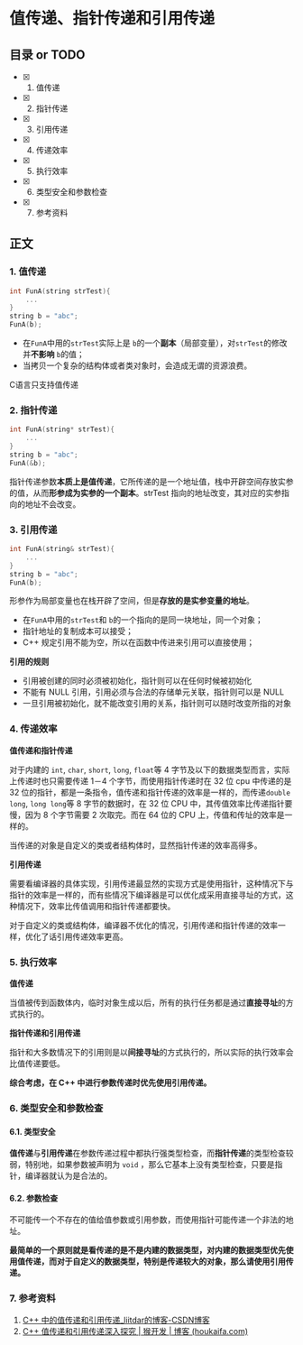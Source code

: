 # 值传递、指针传递和引用传递

## 目录 or TODO

- [x] 1. 值传递
- [x] 2. 指针传递
- [x] 3. 引用传递
- [x] 4. 传递效率
- [x] 5. 执行效率
- [x] 6. 类型安全和参数检查
- [x] 7. 参考资料

## 正文

### 1. 值传递

```c++
int FunA(string strTest){
    ...
}
string b = "abc";
FunA(b);
```

- 在`FunA`中用的`strTest`实际上是 `b`的一个**副本**（局部变量），对`strTest`的修改并**不影响** `b`的值；
- 当拷贝一个复杂的结构体或者类对象时，会造成无谓的资源浪费。

C语言只支持值传递

### 2. 指针传递

```c++
int FunA(string* strTest){
    ...
}
string b = "abc";
FunA(&b);
```

指针传递参数**本质上是值传递**，它所传递的是一个地址值，栈中开辟空间存放实参的值，从而**形参成为实参的一个副本**。strTest 指向的地址改变，其对应的实参指向的地址不会改变。

### 3. 引用传递

```c++
int FunA(string& strTest){
    ...
}
string b = "abc";
FunA(b);
```

形参作为局部变量也在栈开辟了空间，但是**存放的是实参变量的地址**。

- 在`FunA`中用的`strTest`和 `b`的一个指向的是同一块地址，同一个对象；
- 指针地址的复制成本可以接受；
-  C++ 规定引用不能为空，所以在函数中传进来引用可以直接使用；

**引用的规则** 

- 引用被创建的同时必须被初始化，指针则可以在任何时候被初始化
- 不能有 NULL 引用，引用必须与合法的存储单元关联，指针则可以是 NULL
- 一旦引用被初始化，就不能改变引用的关系，指针则可以随时改变所指的对象

### 4. 传递效率

**值传递和指针传递**

对于内建的 `int`, `char`, `short`, `long`, `float`等 4 字节及以下的数据类型而言，实际上传递时也只需要传递 1－4 个字节，而使用指针传递时在 32 位 cpu 中传递的是 32 位的指针，都是一条指令，值传递和指针传递的效率是一样的，而传递`double long`, `long long`等 8 字节的数据时，在 32 位 CPU 中，其传值效率比传递指针要慢，因为 8 个字节需要 2 次取完。而在 64 位的 CPU 上，传值和传址的效率是一样的。

当传递的对象是自定义的类或者结构体时，显然指针传递的效率高得多。

**引用传递**

需要看编译器的具体实现，引用传递最显然的实现方式是使用指针，这种情况下与指针的效率是一样的，而有些情况下编译器是可以优化成采用直接寻址的方式，这种情况下，效率比传值调用和指针传递都要快。

对于自定义的类或结构体，编译器不优化的情况，引用传递和指针传递的效率一样，优化了话引用传递效率更高。

### 5. 执行效率

**值传递**

当值被传到函数体内，临时对象生成以后，所有的执行任务都是通过**直接寻址**的方式执行的。

**指针传递和引用传递**

指针和大多数情况下的引用则是以**间接寻址**的方式执行的，所以实际的执行效率会比值传递要低。

**综合考虑，在 C++ 中进行参数传递时优先使用引用传递。**

### 6. 类型安全和参数检查

#### 6.1. 类型安全

**值传递**与**引用传递**在参数传递过程中都执行强类型检查，而**指针传递**的类型检查较弱，特别地，如果参数被声明为 	`void` ，那么它基本上没有类型检查，只要是指针，编译器就认为是合法的。

#### 6.2. 参数检查

不可能传一个不存在的值给值参数或引用参数，而使用指针可能传递一个非法的地址。

**最简单的一个原则就是看传递的是不是内建的数据类型，对内建的数据类型优先使用值传递，而对于自定义的数据类型，特别是传递较大的对象，那么请使用引用传递。**

### 7. 参考资料

1. [C++ 中的值传递和引用传递_liitdar的博客-CSDN博客](https://blog.csdn.net/liitdar/article/details/85982561)
2. [C++ 值传递和引用传递深入探究 | 猴开发 | 博客 (houkaifa.com)](https://houkaifa.com/2018/11/08/C-ConveyMode/)

